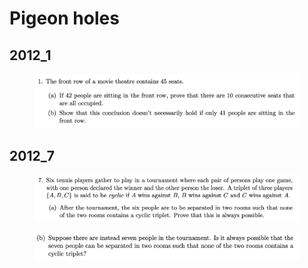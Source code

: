 # Pigeon holes

## 2012\_1

<figure><img src="../.gitbook/assets/截屏2023-08-27 下午8.14.31.png" alt=""><figcaption></figcaption></figure>

## 2012\_7

<figure><img src="../.gitbook/assets/截屏2023-08-27 下午8.25.02.png" alt=""><figcaption></figcaption></figure>

<figure><img src="../.gitbook/assets/截屏2023-08-27 下午8.25.21.png" alt=""><figcaption></figcaption></figure>
